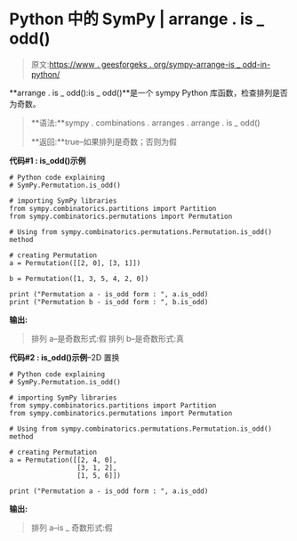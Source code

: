 # Python 中的 SymPy | arrange . is _ odd()

> 原文:[https://www . geesforgeks . org/sympy-arrange-is _ odd-in-python/](https://www.geeksforgeeks.org/sympy-permutation-is_odd-in-python/)

**arrange . is _ odd():is _ odd()**是一个 sympy Python 库函数，检查排列是否为奇数。

> **语法:**sympy . combinations . arranges . arrange . is _ odd()
> 
> **返回:**true–如果排列是奇数；否则为假

**代码#1 : is_odd()示例**

```
# Python code explaining
# SymPy.Permutation.is_odd()

# importing SymPy libraries
from sympy.combinatorics.partitions import Partition
from sympy.combinatorics.permutations import Permutation

# Using from sympy.combinatorics.permutations.Permutation.is_odd() method 

# creating Permutation
a = Permutation([[2, 0], [3, 1]])

b = Permutation([1, 3, 5, 4, 2, 0])

print ("Permutation a - is_odd form : ", a.is_odd)
print ("Permutation b - is_odd form : ", b.is_odd)
```

**输出:**

> 排列 a–是奇数形式:假
> 排列 b–是奇数形式:真

**代码#2 : is_odd()示例**–2D 置换

```
# Python code explaining
# SymPy.Permutation.is_odd()

# importing SymPy libraries
from sympy.combinatorics.partitions import Partition
from sympy.combinatorics.permutations import Permutation

# Using from sympy.combinatorics.permutations.Permutation.is_odd() method 

# creating Permutation
a = Permutation([[2, 4, 0], 
                 [3, 1, 2],
                 [1, 5, 6]])

print ("Permutation a - is_odd form : ", a.is_odd)
```

**输出:**

> 排列 a–is _ 奇数形式:假